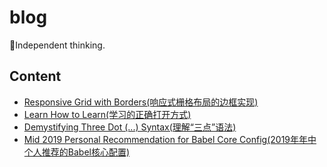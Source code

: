 # blog

🤔Independent thinking.

## Content
- [Responsive Grid with Borders(响应式栅格布局的边框实现)](https://github.com/H2rmone/blog/issues/4)
- [Learn How to Learn(学习的正确打开方式)](https://github.com/H2rmone/blog/issues/3)
- [Demystifying Three Dot (...) Syntax(理解“三点”语法)](https://github.com/H2rmone/blog/issues/2)
- [Mid 2019 Personal Recommendation for Babel Core Config(2019年年中个人推荐的Babel核心配置)](https://github.com/H2rmone/blog/issues/1)

